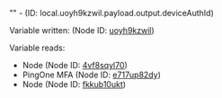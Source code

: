 "" - (ID: local.uoyh9kzwil.payload.output.deviceAuthId)

Variable written:
 (Node ID: [uoyh9kzwil](../nodes/uoyh9kzwil.md))

Variable reads:
* Node (Node ID: [4vf8sqyl70](../nodes/4vf8sqyl70.md))
* PingOne MFA (Node ID: [e717up82dy](../nodes/e717up82dy.md))
* Node (Node ID: [fkkub10ukt](../nodes/fkkub10ukt.md))
